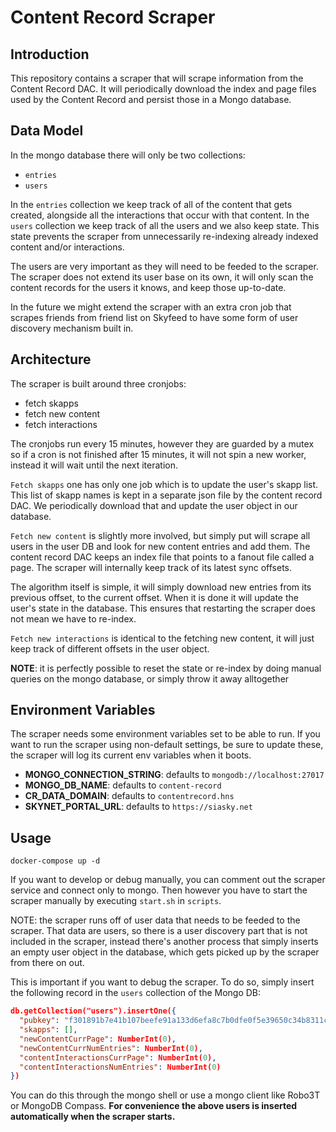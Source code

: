 # Content Record Scraper

## Introduction

This repository contains a scraper that will scrape information from the Content
Record DAC. It will periodically download the index and page files used by the
Content Record and persist those in a Mongo database.

## Data Model

In the mongo database there will only be two collections:

- `entries`
- `users`

In the `entries` collection we keep track of all of the content that gets
created, alongside all the interactions that occur with that content. In the
`users` collection we keep track of all the users and we also keep state. This
state prevents the scraper from unnecessarily re-indexing already indexed
content and/or interactions.

The users are very important as they will need to be feeded to the scraper. The
scraper does not extend its user base on its own, it will only scan the content
records for the users it knows, and keep those up-to-date.

In the future we might extend the scraper with an extra cron job that scrapes
friends from friend list on Skyfeed to have some form of user discovery
mechanism built in.

## Architecture

The scraper is built around three cronjobs:

- fetch skapps
- fetch new content
- fetch interactions

The cronjobs run every 15 minutes, however they are guarded by a mutex so if a
cron is not finished after 15 minutes, it will not spin a new worker, instead it
will wait until the next iteration.

`Fetch skapps` one has only one job which is to update the user's skapp list. This
list of skapp names is kept in a separate json file by the content record DAC.
We periodically download that and update the user object in our database.

`Fetch new content` is slightly more involved, but simply put will scrape all
users in the user DB and look for new content entries and add them. The content
record DAC keeps an index file that points to a fanout file called a page. The
scraper will internally keep track of its latest sync offsets.

The algorithm itself is simple, it will simply download new entries from its
previous offset, to the current offset. When it is done it will update the
user's state in the database. This ensures that restarting the scraper does not
mean we have to re-index.

`Fetch new interactions` is identical to the fetching new content, it will just
keep track of different offsets in the user object.

**NOTE**: it is perfectly possible to reset the state or re-index by doing
manual queries on the mongo database, or simply throw it away alltogether

## Environment Variables

The scraper needs some environment variables set to be able to run. If you want
to run the scraper using non-default settings, be sure to update these, the
scraper will log its current env variables when it boots.

- **MONGO_CONNECTION_STRING**: defaults to `mongodb://localhost:27017`
- **MONGO_DB_NAME**: defaults to `content-record`
- **CR_DATA_DOMAIN**: defaults to `contentrecord.hns`
- **SKYNET_PORTAL_URL**: defaults to `https://siasky.net`

## Usage

```shell
docker-compose up -d
```

If you want to develop or debug manually, you can comment out the scraper
service and connect only to mongo. Then however you have to start the scraper
manually by executing `start.sh` in `scripts`.

NOTE: the scraper runs off of user data that needs to be feeded to the scraper.
That data are users, so there is a user discovery part that is not included in
the scraper, instead there's another process that simply inserts an empty user
object in the database, which gets picked up by the scraper from there on out.

This is important if you want to debug the scraper. To do so, simply insert the
following record in the `users` collection of the Mongo DB:

```json
db.getCollection("users").insertOne({
  "pubkey": "f301891b7e41b107beefe91a133d6efa8c7b0dfe0f5e39650c34b8311c365d39",
  "skapps": [],
  "newContentCurrPage": NumberInt(0),
  "newContentCurrNumEntries": NumberInt(0),
  "contentInteractionsCurrPage": NumberInt(0),
  "contentInteractionsNumEntries": NumberInt(0)
})
```

You can do this through the mongo shell or use a mongo client like Robo3T or
MongoDB Compass. **For convenience the above users is inserted automatically when
the scraper starts.**
